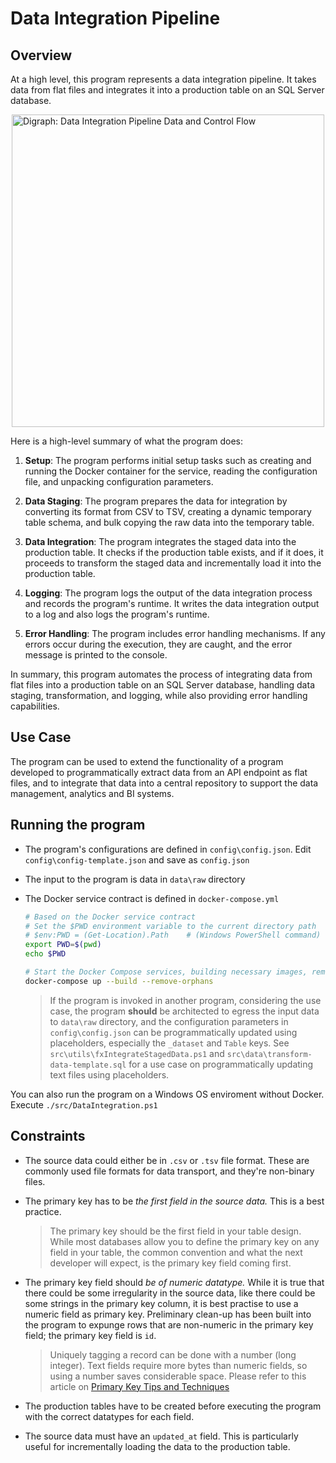 # Data Integration Pipeline

## Overview
At a high level, this program represents a data integration pipeline. It takes data from flat files and integrates it into a production table on an SQL Server database. 

<img src="https://github.com/richardogoma/data-integration-pipeline/assets/108296666/22445f16-b39e-4e72-a61a-19eb76764ad1" alt="Digraph: Data Integration Pipeline Data and Control Flow" style="display: block; margin-left: auto; margin-right: auto;" width="500" height="500">

Here is a high-level summary of what the program does:

1. **Setup**: The program performs initial setup tasks such as creating and running the Docker container for the service, reading the configuration file, and unpacking configuration parameters.

2. **Data Staging**: The program prepares the data for integration by converting its format from CSV to TSV, creating a dynamic temporary table schema, and bulk copying the raw data into the temporary table.

3. **Data Integration**: The program integrates the staged data into the production table. It checks if the production table exists, and if it does, it proceeds to transform the staged data and incrementally load it into the production table.

4. **Logging**: The program logs the output of the data integration process and records the program's runtime. It writes the data integration output to a log and also logs the program's runtime.

5. **Error Handling**: The program includes error handling mechanisms. If any errors occur during the execution, they are caught, and the error message is printed to the console.

In summary, this program automates the process of integrating data from flat files into a production table on an SQL Server database, handling data staging, transformation, and logging, while also providing error handling capabilities.

## Use Case
The program can be used to extend the functionality of a program developed to programmatically extract data from an API endpoint as flat files, and to integrate that data into a central repository to support the data management, analytics and BI systems.

## Running the program
* The program's configurations are defined in `config\config.json`. Edit `config\config-template.json` and save as `config.json`
* The input to the program is data in `data\raw` directory
* The Docker service contract is defined in `docker-compose.yml`

    ```bash
    # Based on the Docker service contract
    # Set the $PWD environment variable to the current directory path 
    # $env:PWD = (Get-Location).Path    # (Windows PowerShell command)
    export PWD=$(pwd)
    echo $PWD

    # Start the Docker Compose services, building necessary images, removing any orphaned containers, and running the containers
    docker-compose up --build --remove-orphans
    ```

    > If the program is invoked in another program, considering the use case, the program **should** be architected to egress the input data to `data\raw` directory, and the configuration parameters in `config\config.json` can be programmatically updated using placeholders, especially the `_dataset` and `Table` keys. 
    See `src\utils\fxIntegrateStagedData.ps1` and `src\data\transform-data-template.sql` for a use case on programmatically updating text files using placeholders.

You can also run the program on a Windows OS enviroment without Docker. Execute `./src/DataIntegration.ps1`

## Constraints
* The source data could either be in `.csv` or `.tsv` file format. These are commonly used file formats for data transport, and they're non-binary files.
* The primary key has to be _the first field in the source data._ This is a best practice.

    > The primary key should be the first field in your table design. While most databases allow you to define the primary key on any field in your table, the common convention and what the next developer will expect, is the primary key field coming first.

* The primary key field should _be of numeric datatype._ While it is true that there could be some irregularity in the source data, like there could be some strings in the primary key column, it is best practise to use a numeric field as primary key. Preliminary clean-up has been built into the program to expunge rows that are non-numeric in the primary key field; the primary key field is `id`. 

    > Uniquely tagging a record can be done with a number (long integer). Text fields require more bytes than numeric fields, so using a number saves considerable space. Please refer to this article on [Primary Key Tips and Techniques](https://www.fmsinc.com/free/newtips/PrimaryKey.asp)

* The production tables have to be created before executing the program with the correct datatypes for each field. 

* The source data must have an `updated_at` field. This is particularly useful for incrementally loading the data to the production table.



